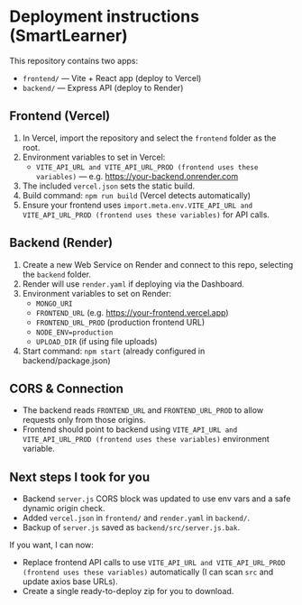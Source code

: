 # Deployment instructions (SmartLearner)

This repository contains two apps:
- `frontend/` — Vite + React app (deploy to Vercel)
- `backend/`  — Express API (deploy to Render)

## Frontend (Vercel)
1. In Vercel, import the repository and select the `frontend` folder as the root.
2. Environment variables to set in Vercel:
   - `VITE_API_URL and VITE_API_URL_PROD (frontend uses these variables)` — e.g. https://your-backend.onrender.com
3. The included `vercel.json` sets the static build.
4. Build command: `npm run build` (Vercel detects automatically)
5. Ensure your frontend uses `import.meta.env.VITE_API_URL and VITE_API_URL_PROD (frontend uses these variables)` for API calls.

## Backend (Render)
1. Create a new Web Service on Render and connect to this repo, selecting the `backend` folder.
2. Render will use `render.yaml` if deploying via the Dashboard.
3. Environment variables to set on Render:
   - `MONGO_URI`
   - `FRONTEND_URL` (e.g. https://your-frontend.vercel.app)
   - `FRONTEND_URL_PROD` (production frontend URL)
   - `NODE_ENV=production`
   - `UPLOAD_DIR` (if using file uploads)
4. Start command: `npm start` (already configured in backend/package.json)

## CORS & Connection
- The backend reads `FRONTEND_URL` and `FRONTEND_URL_PROD` to allow requests only from those origins.
- Frontend should point to backend using `VITE_API_URL and VITE_API_URL_PROD (frontend uses these variables)` environment variable.

## Next steps I took for you
- Backend `server.js` CORS block was updated to use env vars and a safe dynamic origin check.
- Added `vercel.json` in `frontend/` and `render.yaml` in `backend/`.
- Backup of `server.js` saved as `backend/src/server.js.bak`.

If you want, I can now:
- Replace frontend API calls to use `VITE_API_URL and VITE_API_URL_PROD (frontend uses these variables)` automatically (I can scan `src` and update axios base URLs).
- Create a single ready-to-deploy zip for you to download.